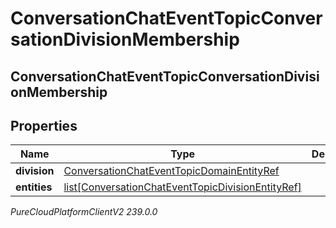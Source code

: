 # ConversationChatEventTopicConversationDivisionMembership

## ConversationChatEventTopicConversationDivisionMembership

## Properties

|Name | Type | Description | Notes|
|------------ | ------------- | ------------- | -------------|
| **division** | [ConversationChatEventTopicDomainEntityRef](ConversationChatEventTopicDomainEntityRef) |  | [optional] |
| **entities** | [list[ConversationChatEventTopicDivisionEntityRef]](ConversationChatEventTopicDivisionEntityRef) |  | [optional] |



_PureCloudPlatformClientV2 239.0.0_
